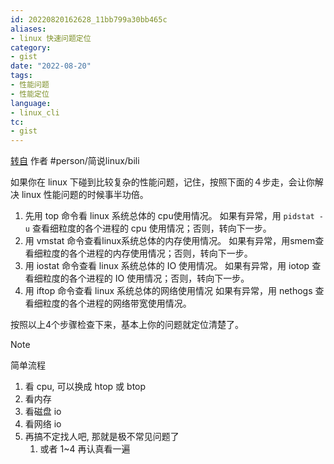 ```yaml
---
id: 20220820162628_11bb799a30bb465c
aliases:
- linux 快速问题定位
category:
- gist
date: "2022-08-20"
tags:
- 性能问题
- 性能定位
language:
- linux_cli
tc:
- gist
---
```


[转自](https://t.bilibili.com/696095511583653945) 作者 #person/简说linux/bili

如果你在 linux 下碰到比较复杂的性能问题，记住，按照下面的４步走，会让你解决 linux 性能问题的时候事半功倍。

1. 先用 top 命令看 linux 系统总体的 cpu使用情况。
如果有异常，用 `pidstat -u` 查看细粒度的各个进程的 cpu 使用情况；否则，转向下一步。
2. 用 vmstat 命令查看linux系统总体的内存使用情况。
如果有异常，用smem查看细粒度的各个进程的内存使用情况；否则，转向下一步。
3. 用 iostat 命令查看 linux 系统总体的 IO 使用情况。
如果有异常，用 iotop 查看细粒度的各个进程的 IO 使用情况；否则，转向下一步。
4. 用 iftop 命令查看 linux 系统总体的网络使用情况
如果有异常，用 nethogs 查看细粒度的各个进程的网络带宽使用情况。

按照以上4个步骤检查下来，基本上你的问题就定位清楚了。

> [!NOTE]
> 简单流程
> 1. 看 cpu, 可以换成 htop 或 btop
> 2. 看内存 
> 3. 看磁盘 io
> 4. 看网络 io
> 5. 再搞不定找人吧, 那就是极不常见问题了
>     1. 或者 1~4 再认真看一遍